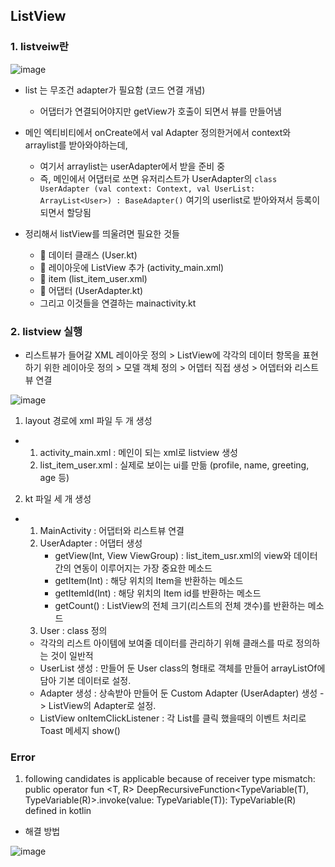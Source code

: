 ## ListView
### 1. listveiw란

![image](https://github.com/damleez/dam_dji/assets/108650199/3bb6d1ca-0a9f-4e9f-b5b9-97eba8ff24a6)

- list 는 무조건 adapter가 필요함 (코드 연결 개념)
  - 어댑터가 연결되어야지만 getView가 호출이 되면서 뷰를 만들어냄

- 메인 엑티비티에서 onCreate에서 val Adapter 정의한거에서 context와 arraylist를 받아와야하는데,
  - 여기서 arraylist는 userAdapter에서 받을 준비 중
  - 즉, 메인에서 어댑터로 쏘면 유저리스트가 UserAdapter의 ```class UserAdapter (val context: Context, val UserList: ArrayList<User>) : BaseAdapter()``` 여기의 userlist로 받아와져서 등록이 되면서 할당됨
 
- 정리해서 listView를 띄울려면 필요한 것들
  - 🎈 데이터 클래스 (User.kt)
  - 🎈 레이아웃에 ListView 추가 (activity_main.xml)
  - 🎈 item (list_item_user.xml)
  - 🎈 어댑터 (UserAdapter.kt)
  - 그리고 이것들을 연결하는 mainactivity.kt

### 2. listview 실행

- 리스트뷰가 들어갈 XML 레이아웃 정의 > ListView에 각각의 데이터 항목을 표현하기 위한 레이아웃 정의 > 모델 객체 정의 > 어뎁터 직접 생성 > 어뎁터와 리스트뷰 연결

![image](https://github.com/damleez/dam_dji/assets/108650199/d4fe2560-5e57-44fe-91f2-60fffbfad684)

1. layout 경로에 xml 파일 두 개 생성
  - 1) activity_main.xml : 메인이 되는 xml로 listview 생성
    2) list_item_user.xml : 실제로 보이는 ui를 만듦 (profile, name, greeting, age 등)
2. kt 파일 세 개 생성
  - 1) MainActivity : 어댑터와 리스트뷰 연결
    2) UserAdapter : 어댑터 생성
       - getView(Int, View ViewGroup) : list_item_usr.xml의 view와 데이터 간의 연동이 이루어지는 가장 중요한 메소드
       - getItem(Int) : 해당 위치의 Item을 반환하는 메소드
       - getItemId(Int) : 해당 위치의 Item id를 반환하는 메소드
       - getCount() : ListView의 전체 크기(리스트의 전체 갯수)를 반환하는 메소드
    3) User : class 정의
      - 각각의 리스트 아이템에 보여줄 데이터를 관리하기 위해 클래스를 따로 정의하는 것이 일반적
      - UserList 생성 : 만들어 둔 User class의 형태로 객체를 만들어 arrayListOf에 담아 기본 데이터로 설정.
      - Adapter 생성 : 상속받아 만들어 둔 Custom Adapter (UserAdapter) 생성 -> ListView의 Adapter로 설정.
      - ListView onItemClickListener : 각 List를 클릭 했을때의 이벤트 처리로 Toast 메세지 show()

### Error
1.  following candidates is applicable because of receiver type mismatch: 
public operator fun <T, R> DeepRecursiveFunction<TypeVariable(T), TypeVariable(R)>.invoke(value: TypeVariable(T)): TypeVariable(R) defined in kotlin
- 해결 방법
   
![image](https://github.com/damleez/dam_dji/assets/108650199/4af15a6c-7a19-43e7-b008-356578312ed7)

